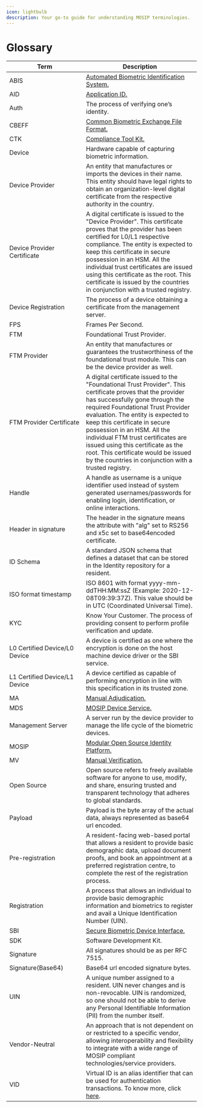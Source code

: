 ```yaml
---
icon: lightbulb
description: Your go-to guide for understanding MOSIP terminologies.
---
```


# Glossary

<table><thead><tr><th width="187">Term</th><th>Description</th></tr></thead><tbody><tr><td>ABIS</td><td><a href="https://docs.mosip.io/1.2.0/id-lifecycle-management/supporting-components/biometrics/abis">Automated Biometric Identification System.</a></td></tr><tr><td>AID</td><td><a href="https://docs.mosip.io/1.2.0/id-lifecycle-management/identity-management/identifiers#rid-aid">Application ID.</a></td></tr><tr><td>Auth</td><td>The process of verifying one’s identity.</td></tr><tr><td>CBEFF</td><td><a href="https://docs.mosip.io/1.2.0/id-lifecycle-management/supporting-components/biometrics/cbeff-xml#cbeff">Common Biometric Exchange File Format.</a></td></tr><tr><td>CTK</td><td><a href="https://docs.mosip.io/compliance-tool-kit">Compliance Tool Kit.</a></td></tr><tr><td>Device</td><td>Hardware capable of capturing biometric information.</td></tr><tr><td>Device Provider</td><td>An entity that manufactures or imports the devices in their name. This entity should have legal rights to obtain an organization-level digital certificate from the respective authority in the country.</td></tr><tr><td>Device Provider Certificate</td><td>A digital certificate is issued to the "Device Provider". This certificate proves that the provider has been certified for L0/L1 respective compliance. The entity is expected to keep this certificate in secure possession in an HSM. All the individual trust certificates are issued using this certificate as the root. This certificate is issued by the countries in conjunction with a trusted registry.</td></tr><tr><td>Device Registration</td><td>The process of a device obtaining a certificate from the management server.</td></tr><tr><td>FPS</td><td>Frames Per Second.</td></tr><tr><td>FTM</td><td>Foundational Trust Provider.</td></tr><tr><td>FTM Provider</td><td>An entity that manufactures or guarantees the trustworthiness of the foundational trust module. This can be the device provider as well.</td></tr><tr><td>FTM Provider Certificate</td><td>A digital certificate issued to the "Foundational Trust Provider". This certificate proves that the provider has successfully gone through the required Foundational Trust Provider evaluation. The entity is expected to keep this certificate in secure possession in an HSM. All the individual FTM trust certificates are issued using this certificate as the root. This certificate would be issued by the countries in conjunction with a trusted registry.</td></tr><tr><td>Handle</td><td>A handle as username is a unique identifier used instead of system generated usernames/passwords for enabling login, identification, or online interactions.</td></tr><tr><td>Header in signature</td><td>The header in the signature means the attribute with "alg" set to RS256 and x5c set to base64encoded certificate.</td></tr><tr><td>ID Schema</td><td>A standard JSON schema that defines a dataset that can be stored in the Identity repository for a resident.</td></tr><tr><td>ISO format timestamp</td><td>ISO 8601 with format yyyy-mm-ddTHH:MM:ssZ (Example: 2020-12-08T09:39:37Z). This value should be in UTC (Coordinated Universal Time).</td></tr><tr><td>KYC</td><td>Know Your Customer. The process of providing consent to perform profile verification and update.</td></tr><tr><td>L0 Certified Device/L0 Device</td><td>A device is certified as one where the encryption is done on the host machine device driver or the SBI service.</td></tr><tr><td>L1 Certified Device/L1 Device</td><td>A device certified as capable of performing encryption in line with this specification in its trusted zone.</td></tr><tr><td>MA</td><td><a href="https://docs.mosip.io/1.2.0/id-lifecycle-management/identity-issuance/registration-processor/test/manual-adjudication-and-verification#manual-adjudication-request-to-queue-is-as-follows">Manual Adjudication.</a></td></tr><tr><td>MDS</td><td><a href="https://docs.mosip.io/1.2.0/id-lifecycle-management/supporting-components/biometrics/mds-specification">MOSIP Device Service.</a></td></tr><tr><td>Management Server</td><td>A server run by the device provider to manage the life cycle of the biometric devices.</td></tr><tr><td>MOSIP</td><td><a href="https://www.mosip.io/#1">Modular Open Source Identity Platform.</a></td></tr><tr><td>MV</td><td><a href="https://docs.mosip.io/1.2.0/id-lifecycle-management/identity-issuance/registration-processor/test/manual-adjudication-and-verification#verification">Manual Verification.</a></td></tr><tr><td>Open Source</td><td>Open source refers to freely available software for anyone to use, modify, and share, ensuring trusted and transparent technology that adheres to global standards.</td></tr><tr><td>Payload</td><td>Payload is the byte array of the actual data, always represented as base64 url encoded.</td></tr><tr><td>Pre-registration</td><td>A resident-facing web-based portal that allows a resident to provide basic demographic data, upload document proofs, and book an appointment at a preferred registration centre, to complete the rest of the registration process.</td></tr><tr><td>Registration</td><td>A process that allows an individual to provide basic demographic information and biometrics to register and avail a Unique Identification Number (UIN).</td></tr><tr><td>SBI</td><td><a href="https://docs.mosip.io/1.2.0/id-lifecycle-management/supporting-components/biometrics/sbispec">Secure Biometric Device Interface.</a></td></tr><tr><td>SDK</td><td>Software Development Kit.</td></tr><tr><td>Signature</td><td>All signatures should be as per RFC 7515.</td></tr><tr><td>Signature(Base64)</td><td>Base64 url encoded signature bytes.</td></tr><tr><td>UIN</td><td>A unique number assigned to a resident. UIN never changes and is non-revocable. UIN is randomized, so one should not be able to derive any Personal Identifiable Information (PII) from the number itself.</td></tr><tr><td>Vendor-Neutral</td><td>An approach that is not dependent on or restricted to a specific vendor, allowing interoperability and flexibility to integrate with a wide range of MOSIP compliant technologies/service providers.</td></tr><tr><td>VID</td><td>Virtual ID is an alias identifier that can be used for authentication transactions. To know more, click <a href="https://docs.mosip.io/1.2.0/id-lifecycle-management/identity-management/identifiers#vid">here</a>.</td></tr></tbody></table>
